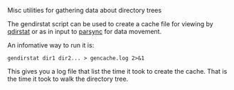 Misc utilities for gathering data about directory trees

The gendirstat script can be used to create a cache file for viewing by
[qdirstat](https://github.com/shundhammer/qdirstat) or as in input to 
[parsync](http://moo.nac.uci.edu/~hjm/parsync/) for data movement.  

An infomative way to run it is:
```
gendirstat dir1 dir2... > gencache.log 2>&1
```

This gives you a log file that list the time it took to create the cache.
That is the time it took to walk the directory tree.
